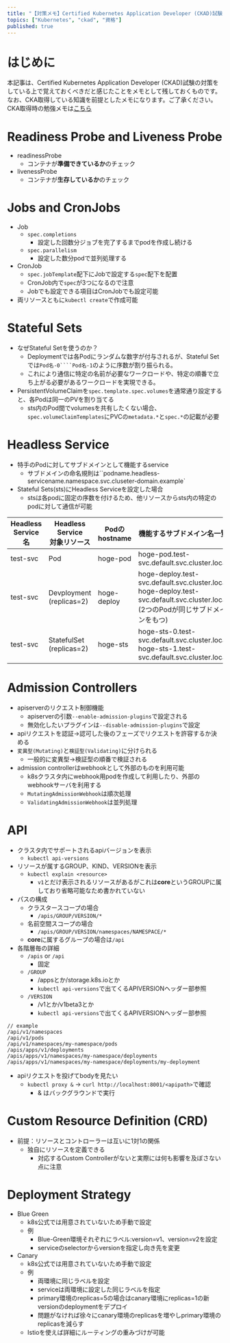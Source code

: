 ```yaml
---
title: "【対策メモ】Certified Kubernetes Application Developer (CKAD)試験"
topics: ["Kubernetes", "ckad", "資格"]
published: true
---
```


# はじめに

本記事は、Certified Kubernetes Application Developer (CKAD)試験の対策をしている上で覚えておくべきだと感じたことをメモとして残しておくものです。
なお、CKA取得している知識を前提としたメモになります。ご了承ください。
CKA取得時の勉強メモは[こちら](https:qiita.com/msengnsoni/items/be6ad6e81f9e36414935)

# Readiness Probe and Liveness Probe

- readinessProbe
  - コンテナが**準備できているか**のチェック
- livenessProbe
  - コンテナが**生存しているか**のチェック

# Jobs and CronJobs

- Job
  - ``spec.completions``
    - 設定した回数分ジョブを完了するまでpodを作成し続ける
  - ``spec.parallelism``
    - 設定した数分podで並列処理する
- CronJob
  - ``spec.jobTemplate``配下にJobで設定する``spec``配下を配置
  - CronJob内で``spec``が3つになるので注意
  - Jobでも設定できる項目はCronJobでも設定可能
- 両リソースともに``kubectl create``で作成可能

# Stateful Sets

- なぜStateful Setを使うのか？
  - Deploymentでは各Podにランダムな数字が付与されるが、Stateful Setでは``Pod名-0````Pod名-1``のように序数が割り振られる。
  - これにより通信に特定の名前が必要なワークロードや、特定の順番で立ち上がる必要があるワークロードを実現できる。
- PersistentVolumeClaimを``spec.template.spec.volumes``を通常通り設定すると、各Podは同一のPVを割り当てる
  - sts内のPod間でvolumesを共有したくない場合、``spec.volumeClaimTemplates``にPVCの``metadata.*``と``spec.*``の記載が必要

# Headless Service

- 特手のPodに対してサブドメインとして機能するservice
  - サブドメインの命名規則は``podname.headless-servicename.namespace.svc.cluseter-domain.example`
- Stateful Sets(sts)にHeadless Serviceを設定した場合
  - stsは各podに固定の序数を付けるため、他リソースからsts内の特定のpodに対して通信が可能

| Headless Service名 | Headless Service<br>対象リソース | Podのhostname | 機能するサブドメイン名一覧                                                                                                             |
| ------------------ | -------------------------------- | ------------- | -------------------------------------------------------------------------------------------------------------------------------------- |
| test-svc           | Pod                              | hoge-pod      | hoge-pod.test-svc.default.svc.cluster.local                                                                                            |
| test-svc           | Devployment<br>(replicas=2)      | hoge-deploy   | hoge-deploy.test-svc.default.svc.cluster.local<br>hoge-deploy.test-svc.default.svc.cluster.local<br>(2つのPodが同じサブドメインをもつ) |
| test-svc           | StatefulSet<br>(replicas=2)      | hoge-sts      | hoge-sts-0.test-svc.default.svc.cluster.local<br>hoge-sts-1.test-svc.default.svc.cluster.local                                         |

# Admission Controllers

- apiserverのリクエスト制御機能
  - apiserverの引数``--enable-admission-plugins``で設定される
  - 無効化したいプラグインは``--disable-admission-plugins``で設定
- apiリクエストを認証→認可した後のフェーズでリクエストを許容するか決める
- ``変異型(Mutating)``と``検証型(Validating)``に分けられる
  - 一般的に変異型→検証型の順番で検証される
- admission controllerはwebhookとして外部のものを利用可能
  - k8sクラスタ内にwebhook用podを作成して利用したり、外部のwebhookサーバを利用する
  - ``MutatingAdmissionWebhook``は順次処理
  - ``ValidatingAdmissionWebhook``は並列処理

# API

- クラスタ内でサポートされるapiバージョンを表示
  - ``kubectl api-versions``
- リソースが属するGROUP、KIND、VERSIONを表示
  - ``kubectl explain <resource>``
    - ``v1``とだけ表示されるリソースがあるがこれは**core**というGROUPに属しており省略可能なため書かれていない
- パスの構成
  - クラスタースコープの場合
    - ``/apis/GROUP/VERSION/*``
  - 名前空間スコープの場合
    - ``/apis/GROUP/VERSION/namespaces/NAMESPACE/*``
  - **core**に属するグループの場合は``/api``
- 各階層毎の詳細
  - ``/apis`` or ``/api``
    - 固定
  - ``/GROUP``
    - /appsとか/storage.k8s.ioとか
    - ``kubectl api-versions``で出てくるAPIVERSIONヘッダー部参照
  - ``/VERSION``
    - /v1とか/v1beta3とか
    - ``kubectl api-versions``で出てくるAPIVERSIONヘッダー部参照

```
// example
/api/v1/namespaces
/api/v1/pods
/api/v1/namespaces/my-namespace/pods
/apis/apps/v1/deployments
/apis/apps/v1/namespaces/my-namespace/deployments
/apis/apps/v1/namespaces/my-namespace/deployments/my-deployment
```

- apiリクエストを投げてbodyを見たい
  - ``kubectl proxy &`` → ``curl http://localhost:8001/<apipath>``で確認
    - & はバックグラウンドで実行

# Custom Resource Definition (CRD)

- 前提：リソースとコントローラーは互いに1対1の関係
  - 独自にリソースを定義できる
    - 対応するCustom Controllerがないと実際には何も影響を及ぼさない点に注意

# Deployment Strategy

- Blue Green
  - k8s公式では用意されていないため手動で設定
  - 例
    - Blue-Green環境それぞれにラベル:version=v1、version=v2を設定
    - serviceのselectorからversionを指定し向き先を変更
- Canary
  - k8s公式では用意されていないため手動で設定
  - 例
    - 両環境に同じラベルを設定
    - serviceは両環境に設定した同じラベルを指定
    - primary環境のreplicas=5の場合はcanary環境にreplicas=1の新versionのdeploymentをデプロイ
    - 問題がなければ徐々にcanary環境のreplicasを増やしprimary環境のreplicasを減らす
  - Istioを使えば詳細にルーティングの重みづけが可能
